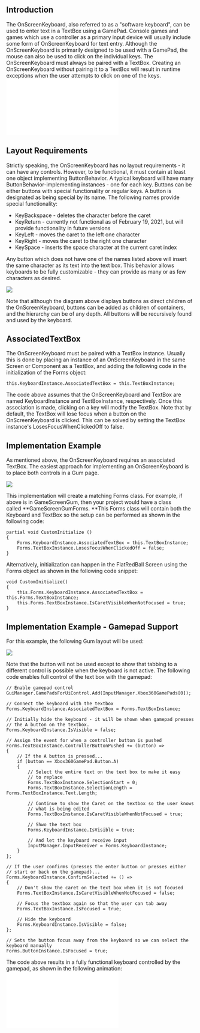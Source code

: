 ## Introduction

The OnScreenKeyboard, also referred to as a "software keyboard", can be used to enter text in a TextBox using a GamePad. Console games and games which use a controller as a primary input device will usually include some form of OnScreenKeyboard for text entry. Although the OnScreenKeyboard is primarily designed to be used with a GamePad, the mouse can also be used to click on the individual keys. The OnScreenKeyboard must always be paired with a TextBox. Creating an OnScreenKeyboard without pairing it to a TextBox will result in runtime exceptions when the user attempts to click on one of the keys. [![](/wp-content/uploads/2021/02/2021_February_19_210140.gif.md)](/wp-content/uploads/2021/02/2021_February_19_210140.gif.md)

## Layout Requirements

Strictly speaking, the OnScreenKeyboard has no layout requirements - it can have any controls. However, to be functional, it must contain at least one object implementing ButtonBehavior. A typical keyboard will have many ButtonBehavior-implementing instances - one for each key. Buttons can be either buttons with special functionality or regular keys. A button is designated as being special by its name. The following names provide special functionality:

-   KeyBackspace - deletes the character before the caret
-   KeyReturn - currently not functional as of February 19, 2021, but will provide functionality in future versions
-   KeyLeft - moves the caret to the left one character
-   KeyRight - moves the caret to the right one character
-   KeySpace - inserts the space character at the current caret index

Any button which does not have one of the names listed above will insert the same character as its text into the text box. This behavior allows keyboards to be fully customizable - they can provide as many or as few characters as desired.

![](/media/2021-02-img_6030989f78e65.png)

Note that although the diagram above displays buttons as direct children of the OnScreenKeyboard, buttons can be added as children of containers, and the hierarchy can be of any depth. All buttons will be recursively found and used by the keyboard.

## AssociatedTextBox

The OnScreenKeyboard must be paired with a TextBox instance. Usually this is done by placing an instance of an OnScreenKeyboard in the same Screen or Component as a TextBox, and adding the following code in the initialization of the Forms object:

    this.KeyboardInstance.AssociatedTextBox = this.TextBoxInstance;

The code above assumes that the OnScreenKeyboard and TextBox are named KeyboardInstance and TextBoxInstance, respectively. Once this association is made, clicking on a key will modify the TextBox. Note that by default, the TextBox will lose focus when a button on the OnScreenKeyboard is clicked. This can be solved by setting the TextBox instance's LosesFocusWhenClickedOff to false.

## Implementation Example

As mentioned above, the OnScreenKeyboard requires an associated TextBox. The easiest approach for implementing an OnScreenKeyboard is to place both controls in a Gum page.

![](/media/2021-02-img_6031dc3ac3a39.png)

This implementation will create a matching Forms class. For example, if above is in GameScreenGum, then your project would have a class called **GameScreenGumForms. **This Forms class will contain both the Keyboard and TextBox so the setup can be performed as shown in the following code:  

    partial void CustomInitialize () 
    {
        Forms.KeyboardInstance.AssociatedTextBox = this.TextBoxInstance;
        Forms.TextBoxInstance.LosesFocusWhenClickedOff = false;
    }

Alternatively, initialization can happen in the FlatRedBall Screen using the Forms object as shown in the following code snippet:

    void CustomInitialize()
    {
        this.Forms.KeyboardInstance.AssociatedTextBox = this.Forms.TextBoxInstance;
        this.Forms.TextBoxInstance.IsCaretVisibleWhenNotFocused = true;
    }

## Implementation Example - Gamepad Support

For this example, the following Gum layout will be used:

![](/media/2022-02-img_62005c691db5c.png)

Note that the button will not be used except to show that tabbing to a different control is possible when the keyboard is not active. The following code enables full control of the text box with the gamepad:

    // Enable gamepad control
    GuiManager.GamePadsForUiControl.Add(InputManager.Xbox360GamePads[0]);

    // Connect the keyboard with the textbox
    Forms.KeyboardInstance.AssociatedTextBox = Forms.TextBoxInstance;

    // Initially hide the keyboard - it will be shown when gamepad presses
    // the A button on the textbox.
    Forms.KeyboardInstance.IsVisible = false;

    // Assign the event for when a controller button is pushed
    Forms.TextBoxInstance.ControllerButtonPushed += (button) =>
    {
        // If the A button is pressed...
        if (button == Xbox360GamePad.Button.A)
        {
            // Select the entire text on the text box to make it easy
            // to replace
            Forms.TextBoxInstance.SelectionStart = 0;
            Forms.TextBoxInstance.SelectionLength = Forms.TextBoxInstance.Text.Length;

            // Continue to show the Caret on the textbox so the user knows
            // what is being edited
            Forms.TextBoxInstance.IsCaretVisibleWhenNotFocused = true;

            // Shwo the text box
            Forms.KeyboardInstance.IsVisible = true;

            // And let the keyboard receive input
            InputManager.InputReceiver = Forms.KeyboardInstance;
        }
    };

    // If the user confirms (presses the enter button or presses either
    // start or back on the gamepad)...
    Forms.KeyboardInstance.ConfirmSelected += () =>
    {
        // Don't show the caret on the text box when it is not focused
        Forms.TextBoxInstance.IsCaretVisibleWhenNotFocused = false;

        // Focus the textbox again so that the user can tab away
        Forms.TextBoxInstance.IsFocused = true;

        // Hide the keyboard
        Forms.KeyboardInstance.IsVisible = false;
    };

    // Sets the button focus away from the keyboard so we can select the keyboard manually
    Forms.ButtonInstance.IsFocused = true;

The code above results in a fully functional keyboard controlled by the gamepad, as shown in the following animation: [![](/wp-content/uploads/2021/02/06_16-42-36.gif.md)](/wp-content/uploads/2021/02/06_16-42-36.gif.md)

